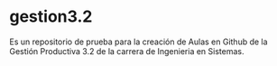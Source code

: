 # gestion3.2
Es un repositorio de prueba para la creación de Aulas en Github de la Gestión Productiva 3.2 de la carrera de Ingenieria en Sistemas.
